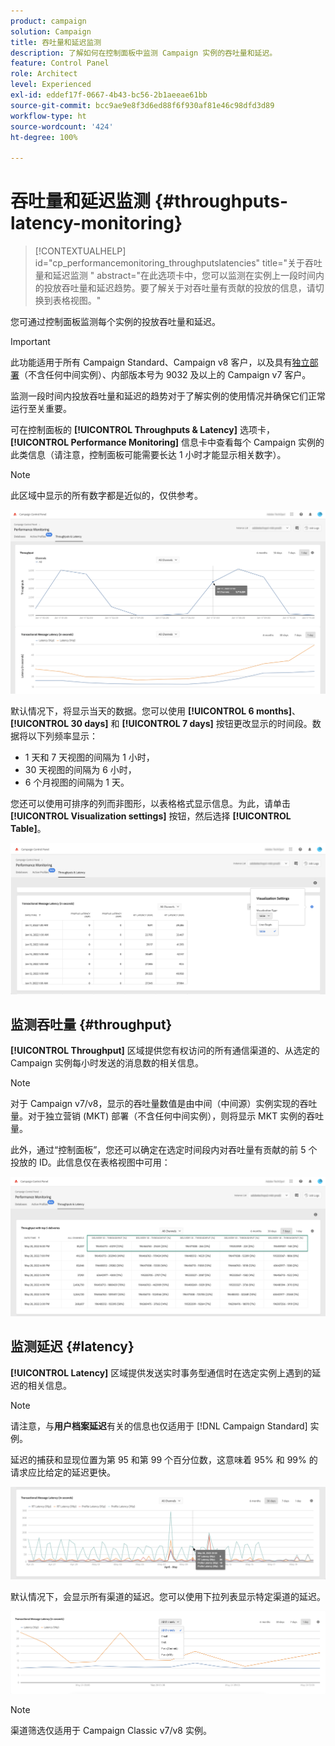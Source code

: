 ```yaml
---
product: campaign
solution: Campaign
title: 吞吐量和延迟监测
description: 了解如何在控制面板中监测 Campaign 实例的吞吐量和延迟。
feature: Control Panel
role: Architect
level: Experienced
exl-id: eddef17f-0667-4b43-bc56-2b1aeeae61bb
source-git-commit: bcc9ae9e8f3d6ed88f6f930af81e46c98dfd3d89
workflow-type: ht
source-wordcount: '424'
ht-degree: 100%

---
```


# 吞吐量和延迟监测 {#throughputs-latency-monitoring}

>[!CONTEXTUALHELP]
>id="cp_performancemonitoring_throughputslatencies"
>title="关于吞吐量和延迟监测 "
>abstract="在此选项卡中，您可以监测在实例上一段时间内的投放吞吐量和延迟趋势。要了解关于对吞吐量有贡献的投放的信息，请切换到表格视图。"

您可通过控制面板监测每个实例的投放吞吐量和延迟。

>[!IMPORTANT]
>
>此功能适用于所有 Campaign Standard、Campaign v8 客户，以及具有[独立部署](https://experienceleague.adobe.com/docs/campaign-classic/using/installing-campaign-classic/deployment-types-/standalone-deployment.html?lang=zh-Hans)（不含任何中间实例）、内部版本号为 9032 及以上的 Campaign v7 客户。

监测一段时间内投放吞吐量和延迟的趋势对于了解实例的使用情况并确保它们正常运行至关重要。

可在控制面板的 **[!UICONTROL Throughputs & Latency]** 选项卡，**[!UICONTROL Performance Monitoring]** 信息卡中查看每个 Campaign 实例的此类信息（请注意，控制面板可能需要长达 1 小时才能显示相关数字）。

>[!NOTE]
>
>此区域中显示的所有数字都是近似的，仅供参考。

![](assets/throughput-latencies-overview.png)

默认情况下，将显示当天的数据。您可以使用 **[!UICONTROL 6 months]**、**[!UICONTROL 30 days]** 和 **[!UICONTROL 7 days]** 按钮更改显示的时间段。数据将以下列频率显示：
* 1 天和 7 天视图的间隔为 1 小时，
* 30 天视图的间隔为 6 小时，
* 6 个月视图的间隔为 1 天。

您还可以使用可排序的列而非图形，以表格格式显示信息。为此，请单击 **[!UICONTROL Visualization settings]** 按钮，然后选择 **[!UICONTROL Table]**。

![](assets/throughput-latencies-table.png)

## 监测吞吐量 {#throughput}

**[!UICONTROL Throughput]** 区域提供您有权访问的所有通信渠道的、从选定的 Campaign 实例每小时发送的消息数的相关信息。

>[!NOTE]
>
>对于 Campaign v7/v8，显示的吞吐量数值是由中间（中间源）实例实现的吞吐量。对于独立营销 (MKT) 部署（不含任何中间实例），则将显示 MKT 实例的吞吐量。

此外，通过“控制面板”，您还可以确定在选定时间段内对吞吐量有贡献的前 5 个投放的 ID。此信息仅在表格视图中可用：

![](assets/throughput-latencies-top5.png)

## 监测延迟 {#latency}

**[!UICONTROL Latency]** 区域提供发送实时事务型通信时在选定实例上遇到的延迟的相关信息。

>[!NOTE]
>
>请注意，与&#x200B;**用户档案延迟**&#x200B;有关的信息也仅适用于 [!DNL Campaign Standard] 实例。

延迟的捕获和显现位置为第 95 和第 99 个百分位数，这意味着 95% 和 99% 的请求应比给定的延迟更快。

![](assets/throughput-latencies-latency.png)

默认情况下，会显示所有渠道的延迟。您可以使用下拉列表显示特定渠道的延迟。

![](assets/throughput-latencies-filter.png)

>[!NOTE]
>
>渠道筛选仅适用于 Campaign Classic v7/v8 实例。
